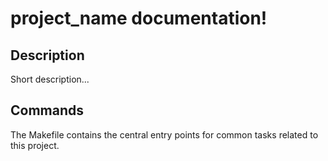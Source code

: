 # project_name documentation!

## Description

Short description...

## Commands

The Makefile contains the central entry points for common tasks related to this project.

